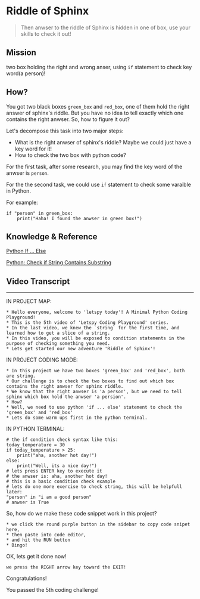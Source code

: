 # Riddle of Sphinx

> Then anwser to the riddle of Sphinx is hidden in one of box, use your skills to check it out!

## Mission

two box holding the right and wrong anser, using `if` statement to check key word(a person)!

## How?

You got two black boxes `green_box` and `red_box`, one of them hold the right answer of sphinx's riddle. But you have no idea to tell exactly which one contains the right anwser. So, how to figure it out?

Let's decompose this task into two major steps:

- What is the right anwser of sphinx's riddle? Maybe we could just have a key word for it!
- How to check the two box with python code?

For the first task, after some research, you may find the key word of the anwser is `person`.

For the the second task, we could use `if` statement to check some varaible in Python.

For example:

```
if "person" in green_box:
    print("Haha! I found the anwser in green box!")
```


## Knowledge & Reference


[Python If ... Else](https://www.w3schools.com/python/python_conditions.asp)

[Python: Check if String Contains Substring](https://stackabuse.com/python-check-if-string-contains-substring/)


## Video Transcript

----

IN PROJECT MAP:

```
* Hello everyone, welcome to 'letspy today'! A Minimal Python Coding Playground!
* This is the 5th video of 'Letspy Coding Playground' series.
* In the last video, we knew the `string` for the first time, and learned how to get a slice of a string.
* In this video, you will be exposed to condition statements in the purpose of checking something you need.
* Lets get started our new adventure 'Riddle of Sphinx'!
```

IN PROJECT CODING MODE:

```
* In this project we have two boxes 'green_box' and 'red_box', both are string.
* Our challenge is to check the two boxes to find out which box contains the right anwser for sphinx riddle.
* We know that the right anwser is 'a person', but we need to tell sphinx which box hold the anwser 'a persion'.
* How? 
* Well, we need to use python 'if ... else' statement to check the 'green_box' and 'red_box'
* Lets do some warm ups first in the python terminal.
```

IN PYTHON TERMINAL:

```
# the if condition check syntax like this:
today_temperature = 30
if today_temperature > 25:
    print("aha, another hot day!")
else:
    print("Well, its a nice day!")
# lets press ENTER key to execute it
# the anwser is: aha, another hot day!
# this is a basic condition check example
# lets do one more exercise to check string, this will be helpfull later:
"person" in "i am a good person"
# anwser is True
```

So, how do we make these code snippet work in this project?

```
* we click the round purple button in the sidebar to copy code snipet here, 
* then paste into code editor,
* and hit the RUN button
* Bingo!
```

OK, lets get it done now!

```
we press the RIGHT arrow key toward the EXIT!
```

Congratulations! 

You passed the 5th coding challenge!